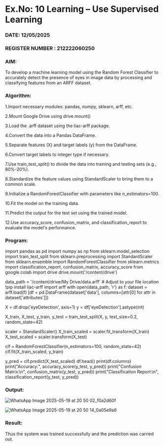 # Ex.No: 10 Learning – Use Supervised Learning  
### DATE: 12/05/2025                                                                           
### REGISTER NUMBER : 212222060250
### AIM: 
  To develop a machine learning model using the Random Forest Classifier to accurately detect the presence of eyes in image data by processing and classifying features from an ARFF dataset.


###  Algorithm:

1.Import necessary modules: pandas, numpy, sklearn, arff, etc.

2.Mount Google Drive using drive.mount()

3.Load the .arff dataset using the liac-arff package.

4.Convert the data into a Pandas DataFrame.

5.Separate features (X) and target labels (y) from the DataFrame.

6.Convert target labels to integer type if necessary.

7.Use train_test_split() to divide the data into training and testing sets (e.g., 80%-20%).

8.Standardize the feature values using StandardScaler to bring them to a common scale.

9.Initialize a RandomForestClassifier with parameters like n_estimators=100.

10.Fit the model on the training data.

11.Predict the output for the test set using the trained model.

12.Use accuracy_score, confusion_matrix, and classification_report to evaluate the model's performance.

### Program:

  import pandas as pd
  import numpy as np
  from sklearn.model_selection import train_test_split
  from sklearn.preprocessing import StandardScaler
  from sklearn.ensemble import RandomForestClassifier
  from sklearn.metrics import classification_report, confusion_matrix, accuracy_score
  from google.colab import drive
  drive.mount('/content/drive')

  data_path = '/content/drive/My Drive/data.arff'  # Adjust to your file location
  !pip install liac-arff
  import arff
  with open(data_path, 'r') as f:
      dataset = arff.load(f)
  [df = pd.DataFrame(dataset['data'], columns=[attr[0] for attr in dataset['attributes']])

  X = df.drop('eyeDetection', axis=1)
  y = df['eyeDetection'].astype(int)

  X_train, X_test, y_train, y_test = train_test_split(X, y, test_size=0.2, random_state=42)

  scaler = StandardScaler()
  X_train_scaled = scaler.fit_transform(X_train)
  X_test_scaled = scaler.transform(X_test)

  clf = RandomForestClassifier(n_estimators=100, random_state=42)
  clf.fit(X_train_scaled, y_train)

  y_pred = clf.predict(X_test_scaled)
  df.head()
  print(df.columns)
  print("Accuracy:", accuracy_score(y_test, y_pred))
  print("Confusion Matrix:\n", confusion_matrix(y_test, y_pred))
  print("Classification Report:\n", classification_report(y_test, y_pred)) 

### Output:

![WhatsApp Image 2025-05-19 at 20 50 02_f0a2d60f](https://github.com/user-attachments/assets/f970bee2-119e-4c7a-ba85-56ad3d194bf4)


![WhatsApp Image 2025-05-19 at 20 50 14_0a05e9a6](https://github.com/user-attachments/assets/76df4e27-d566-42d8-b0d8-3a3d2c65107b)




### Result:
Thus the system was trained successfully and the prediction was carried out.
